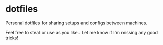 # dotfiles

Personal dotfiles for sharing setups and configs between machines.

Feel free to steal or use as you like..
Let me know if I'm missing any good tricks!
